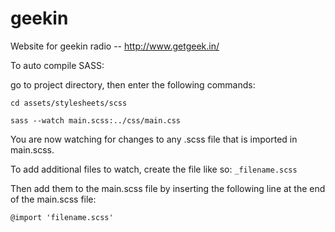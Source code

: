 # geekin
Website for geekin radio -- http://www.getgeek.in/

To auto compile SASS:

go to project directory, then enter the following commands:

`cd assets/stylesheets/scss`

`sass --watch main.scss:../css/main.css`

You are now watching for changes to any .scss file that is imported in main.scss.

To add additional files to watch, create the file like so: `_filename.scss`

Then add them to the main.scss file by inserting the following line at the end of the main.scss file: 

`@import 'filename.scss'`
